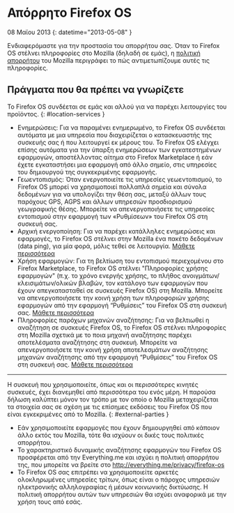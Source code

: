 # Απόρρητο Firefox OS

08 Μαϊου 2013
{: datetime="2013-05-08" }

Ενδιαφερόμαστε για την προστασία του απορρήτου σας. Όταν το Firefox OS στέλνει πληροφορίες στο Mozilla (δηλαδή σε εμάς), η [πολιτική απορρήτου](https://www.mozilla.org/el/privacy/) του Mozilla περιγράφει το πώς αντιμετωπίζουμε αυτές τις πληροφορίες.

## Πράγματα που θα πρέπει να γνωρίζετε

Το Firefox OS συνδέεται σε εμάς και αλλού για να παρέχει λειτουργίες του προϊόντος.
{: #location-services }

* Ενημερώσεις: Για να παραμένει ενημερωμένο, το Firefox OS συνδέεται αυτόματα με μια υπηρεσία που διαχειρίζεται ο κατασκευαστής της συσκευής σας ή που λειτουργεί εκ μέρους του. Το Firefox OS ελέγχει επίσης αυτόματα για την ύπαρξη ενημερώσεων των εγκατεστημένων εφαρμογών, αποστέλλοντας αίτημα στο Firefox Marketplace ή εάν έχετε εγκαταστήσει μια εφαρμογή από άλλο σημείο, στις υπηρεσίες του δημιουργού της συγκεκριμένης εφαρμογής.
* Γεωεντοπισμός: Όταν ενεργοποιείτε τις υπηρεσίες γεωεντοπισμού, το Firefox OS μπορεί να χρησιμοποιεί πολλαπλά σημεία και σύνολα δεδομένων για να υπολογίζει την θέση σας, μεταξύ άλλων τους παρόχους GPS, AGPS και άλλων υπηρεσιών προσδιορισμού γεωγραφικής θέσης. Μπορείτε να απενεργοποιήσετε τις υπηρεσίες εντοπισμού στην εφαρμογή των «Ρυθμίσεων» του Firefox OS στη συσκευή σας.
* Αρχική ενεργοποίηση: Για να παρέχει κατάλληλες ενημερώσεις και εφαρμογές, το Firefox OS στέλνει στην Mozilla ένα πακέτο δεδομένων (data ping), για μία φορά, μόλις τεθεί σε λειτουργία. [Μάθετε περισσότερα](https://wiki.mozilla.org/FirefoxOS/Metrics)
* Χρήση εφαρμογών: Για τη βελτίωση του εντοπισμού περιεχομένου στο Firefox Marketplace, το Firefox OS στέλνει "Πληροφορίες χρήσης εφαρμογών" (π.χ. το χρόνο ενεργής χρήσης, το πλήθος ανοιγμάτων/κλεισιμάτων/ολικών βλαβών, τον κατάλογο των εφαρμογών που έχουν απεγκατασταθεί σε συσκευές Firefox OS) στη Mozilla. Μπορείτε να απενεργοποιήσετε την κοινή χρήση των πληροφοριών χρήσης εφαρμογών από την εφαρμογή “Ρυθμίσεις” του Firefox OS στη συσκευή σας. [Μάθετε περισσότερα](https://wiki.mozilla.org/FirefoxOS/Metrics/App_Usage)
* Πληροφορίες παρόχων μηχανών αναζήτησης: Για να βελτιωθεί η αναζήτηση σε συσκευές Firefox OS, το Firefox OS στέλνει πληροφορίες στη Mozilla σχετικά με το ποια μηχανή αναζήτησης παρέχει αποτελέσματα αναζήτησης στη συσκευή. Μπορείτε να απενεργοποιήσετε την κοινή χρήση αποτελεσμάτων αναζήτησης μηχανών αναζήτησης από την εφαρμογή “Ρυθμίσεις” του Firefox OS στη συσκευή σας. [Μάθετε περισσότερα](https://wiki.mozilla.org/FirefoxOS/Metrics/App_Usage)

---------------------------------------

Η συσκευή που χρησιμοποιείτε, όπως και οι περισσότερες κινητές συσκευές, έχει διανεμηθεί από περισσότερα του ενός μέρη. Η παρούσα δήλωση καλύπτει μόνον τον τρόπο με τον οποίο ο Mozilla μεταχειρίζεται τα στοιχεία σας σε σχέση με τις επίσημες εκδόσεις του Firefox OS που είναι εγκεκριμένες από το Mozilla.
{: #external-parties }

* Εάν χρησιμοποιείτε εφαρμογές που έχουν δημιουργηθεί από κάποιον άλλο εκτός του Mozilla, τότε θα ισχύουν οι δικές τους πολιτικές απορρήτου.
* Το χαρακτηριστικό δυναμικής αναζήτησης εφαρμογών του Firefox OS προσφέρεται από την Everything.me και ισχύει η πολιτική απορρήτου της, που μπορείτε να βρείτε στο <http://everything.me/privacy/firefox-os>
* To Firefox OS σας επιτρέπει να χρησιμοποιείτε αρκετές ολοκληρωμένες υπηρεσίες τρίτων, όπως είναι ο πάροχος υπηρεσιών ηλεκτρονικής αλληλογραφίας ή μέσων κοινωνικής δικτύωσης. Η πολιτική απορρήτου αυτών των υπηρεσιών θα ισχύει αναφορικά με την χρήση τους από εσάς.
